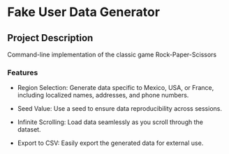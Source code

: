 # Fake User Data Generator

## Project Description

Command-line implementation of the classic game Rock-Paper-Scissors

### Features

* Region Selection: Generate data specific to Mexico, USA, or France, including localized names, addresses, and phone numbers.

* Seed Value: Use a seed to ensure data reproducibility across sessions.

* Infinite Scrolling: Load data seamlessly as you scroll through the dataset.

* Export to CSV: Easily export the generated data for external use.
